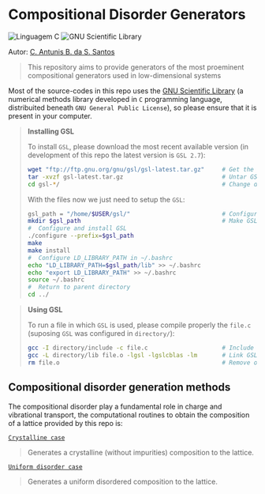 # Compositional Disorder Generators

![Linguagem C](https://img.shields.io/badge/Linguagem%20C-555555?style=plastic)
![GNU Scientific Library](https://img.shields.io/badge/GNU%20Scientific%20Library-800000?style=plastic)

Autor: [C. Antunis B. da S. Santos](https://github.com/carlos-antunis-physics/)

> This repository aims to provide generators of the most proeminent compositional generators used in low-dimensional systems

Most of the source-codes in this repo uses the [GNU Scientific Library](https://www.gnu.org/software/gsl/) (a numerical methods library developed in `C` programming language, distribuited beneath `GNU General Public License`), so please ensure that it is present in your computer.

> **Installing GSL**
> 
>  To install `GSL`, please download the most recent available version (in development of this repo the latest version is `GSL 2.7`):
> ```bash
> wget "ftp://ftp.gnu.org/gnu/gsl/gsl-latest.tar.gz"     # Get the GSL tar file from server
> tar -xvzf gsl-latest.tar.gz                            # Untar GSL files
> cd gsl-*/                                              # Change directory to gsl-"latest"/
> ```
> With the files now we just need to setup the `GSL`:
> ```bash
> gsl_path = "/home/$USER/gsl/"                          # Configure GSL directory
> mkdir $gsl_path                                        # Make GSL directory
> #  Configure and install GSL
> ./configure --prefix=$gsl_path
> make
> make install
> #  Configure LD_LIBRARY_PATH in ~/.bashrc
> echo "LD_LIBRARY_PATH=$gsl_path/lib" >> ~/.bashrc
> echo "export LD_LIBRARY_PATH" >> ~/.bashrc
> source ~/.bashrc
> #  Return to parent directory
> cd ../
> ```

> **Using GSL**
>
> To run a file in which `GSL` is used, please compile properly the `file.c` (suposing `GSL` was configured in `directory/`):
> ```bash
> gcc -I directory/include -c file.c                     # Include GSL files
> gcc -L directory/lib file.o -lgsl -lgslcblas -lm       # Link GSL libraries
> rm file.o                                              # Remove object file
> ```

## Compositional disorder generation methods

The compositional disorder play a fundamental role in charge and vibrational transport, the computational routines to obtain the composition of a lattice provided by this repo is:

[`Crystalline case`](./generators/crystalline.c)
> Generates a crystalline (without impurities) composition to the lattice.

[`Uniform disorder case`](./generators/uniform-disorder.c)
> Generates a uniform disordered composition to the lattice. 
